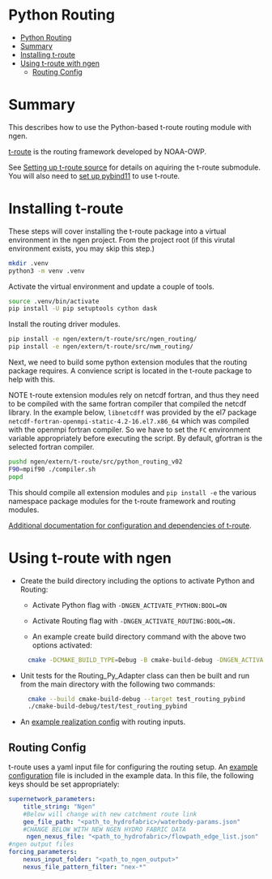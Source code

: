 # Python Routing
- [Python Routing](#python-routing)
- [Summary](#summary)
- [Installing t-route](#installing-t-route)
- [Using t-route with ngen](#using-t-route-with-ngen)
  - [Routing Config](#routing-config)



# Summary

This describes how to use the Python-based t-route routing module with ngen. 

[t-route](https://github.com/NOAA-OWP/t-route) is the routing framework developed by NOAA-OWP.

See [Setting up t-route source](DEPENDENCIES.md#t-route) for details on aquiring the t-route submodule.
You will also need to [set up pybind11](DEPENDENCIES.md#pybind11) to use t-route.

# Installing t-route
These steps will cover installing the t-route package into a virtual environment in the ngen project.
From the project root (if this virutal environment exists, you may skip this step.)

```sh
mkdir .venv
python3 -m venv .venv
```

Activate the virtual environment and update a couple of tools.

```sh
source .venv/bin/activate
pip install -U pip setuptools cython dask
```

Install the routing driver modules.

```sh
pip install -e ngen/extern/t-route/src/ngen_routing/
pip install -e ngen/extern/t-route/src/nwm_routing/
```

Next, we need to build some python extension modules that the routing package requires.  A convience script is located in the t-route
package to help with this.

NOTE t-route extension modules rely on netcdf fortran, and thus they need to be compiled with the same fortran compiler that compiled
the netcdf library.  In the example below, `libnetcdff` was provided by the el7 package `netcdf-fortran-openmpi-static-4.2-16.el7.x86_64`
which was compiled with the openmpi fortran compiler.  So we have to set the `FC` environment variable appropriately before executing the script.  By default, gfortran is the selected fortran compiler.

```sh
pushd ngen/extern/t-route/src/python_routing_v02
F90=mpif90 ./compiler.sh
popd
```
This should compile all extension modules and `pip install -e` the various namespace package modules for the t-route framework and routing modules.

[Additional documentation for configuration and dependencies of t-route](https://github.com/NOAA-OWP/t-route#configuration-and-dependencies).  
 
# Using t-route with ngen
  * Create the build directory including the options to activate Python and Routing: 

      * Activate Python flag with `-DNGEN_ACTIVATE_PYTHON:BOOL=ON`

      * Activate Routing flag with `-DNGEN_ACTIVATE_ROUTING:BOOL=ON.`  

      * An example create build directory command with the above two options activated:

    ```sh
      cmake -DCMAKE_BUILD_TYPE=Debug -B cmake-build-debug -DNGEN_ACTIVATE_PYTHON:BOOL=ON -DNGEN_ACTIVATE_ROUTING:BOOL=ON .
    ```  
  
  * Unit tests for the Routing_Py_Adapter class can then be built and run from the main directory with the following two commands:
  
    ```sh
      cmake --build cmake-build-debug --target test_routing_pybind
      ./cmake-build-debug/test/test_routing_pybind
    ```  
  * An [example realization config](../data/example_bmi_multi_realization_config_w_routing.json) with routing inputs.

## Routing Config

t-route uses a yaml input file for configuring the routing setup.  An [example configuration](../data/ngen_routing.yaml) file is included in the example data.  In this file, the following keys should be set appropriately:
```yaml
supernetwork_parameters:
    title_string: "Ngen"
    #Below will change with new catchment route link
    geo_file_path: "<path_to_hydrofabric>/waterbody-params.json"
    #CHANGE BELOW WITH NEW NGEN HYDRO FABRIC DATA
     ngen_nexus_file: "<path_to_hydrofabric>/flowpath_edge_list.json"
#ngen output files
forcing_parameters:
    nexus_input_folder: "<path_to_ngen_output>"
    nexus_file_pattern_filter: "nex-*"
```
